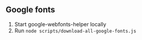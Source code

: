 ## Google fonts

1. Start google-webfonts-helper locally
2. Run `node scripts/download-all-google-fonts.js`
